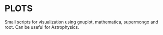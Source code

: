# PLOTS
Small scripts for visualization using gnuplot, mathematica, supermongo and root. Can be useful for Astrophysics.
